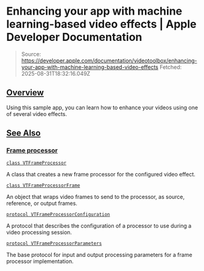 # Enhancing your app with machine learning-based video effects | Apple Developer Documentation

> Source: https://developer.apple.com/documentation/videotoolbox/enhancing-your-app-with-machine-learning-based-video-effects
> Fetched: 2025-08-31T18:32:16.049Z

## [Overview](https://developer.apple.com/documentation/videotoolbox/enhancing-your-app-with-machine-learning-based-video-effects#Overview)

Using this sample app, you can learn how to enhance your videos using one of several video effects.

## [See Also](https://developer.apple.com/documentation/videotoolbox/enhancing-your-app-with-machine-learning-based-video-effects#see-also)

### [Frame processor](https://developer.apple.com/documentation/videotoolbox/enhancing-your-app-with-machine-learning-based-video-effects#Frame-processor)

[`class VTFrameProcessor`](https://developer.apple.com/documentation/videotoolbox/vtframeprocessor)

A class that creates a new frame processor for the configured video effect.

[`class VTFrameProcessorFrame`](https://developer.apple.com/documentation/videotoolbox/vtframeprocessorframe)

An object that wraps video frames to send to the processor, as source, reference, or output frames.

[`protocol VTFrameProcessorConfiguration`](https://developer.apple.com/documentation/videotoolbox/vtframeprocessorconfiguration)

A protocol that describes the configuration of a processor to use during a video processing session.

[`protocol VTFrameProcessorParameters`](https://developer.apple.com/documentation/videotoolbox/vtframeprocessorparameters)

The base protocol for input and output processing parameters for a frame processor implementation.
